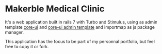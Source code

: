 # Makerble Medical Clinic

It's a web application built in rails 7 with Turbo and Stimulus, using as admin template [core-ui](https://coreui.io/bootstrap/docs/getting-started/introduction/) and [core-ui admin template](https://coreui.io/bootstrap/docs/templates/admin-dashboard/) and importmap as js package manager.

This application has the focus to be part of my personnal portfolio, but feel free to copy it or fork.